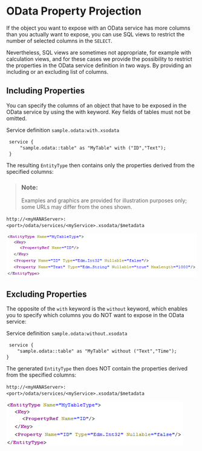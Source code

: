 <!-- loio471609f56e354fe1b8f8e65b183202fa -->

# OData Property Projection

If the object you want to expose with an OData service has more columns than you actually want to expose, you can use SQL views to restrict the number of selected columns in the `SELECT`.

Nevertheless, SQL views are sometimes not appropriate, for example with calculation views, and for these cases we provide the possibility to restrict the properties in the OData service definition in two ways. By providing an including or an excluding list of columns.



<a name="loio471609f56e354fe1b8f8e65b183202fa__section_N1001D_N1000E_N10001"/>

## Including Properties

You can specify the columns of an object that have to be exposed in the OData service by using the with keyword. Key fields of tables must not be omitted.

Service definition `sample.odata:with.xsodata`

```
 service {
	 "sample.odata::table" as "MyTable" with ("ID","Text");
 }  
```

The resulting `EntityType` then contains only the properties derived from the specified columns:

> ### Note:  
> Examples and graphics are provided for illustration purposes only; some URLs may differ from the ones shown.

`http://<myHANAServer>:<port>/odata/services/<myService>.xsodata/$metadata`

![XS_examples_proj_with](images/XS_examples_proj_with_037a483.png)



<a name="loio471609f56e354fe1b8f8e65b183202fa__section_N10045_N1000E_N10001"/>

## Excluding Properties

The opposite of the `with` keyword is the `without` keyword, which enables you to specify which columns you do NOT want to expose in the OData service:

Service definition `sample.odata:without.xsodata`

```
 service { 
	"sample.odata::table" as "MyTable" without ("Text","Time"); 
}  
```

The generated `EntityType` then does NOT contain the properties derived from the specified columns:

`http://<myHANAServer>:<port>/odata/services/<myService>.xsodata/$metadata` 

![XS_examples_proj_without](images/XS_examples_proj_without_62f807b.png)

